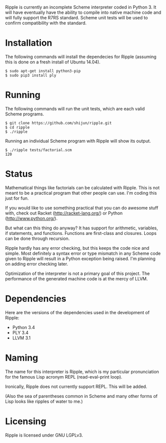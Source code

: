 Ripple is currently an incomplete Scheme interpreter coded in Python 3. It will
have eventually have the ability to compile into native machine code and will
fully support the R7RS standard. Scheme unit tests will be used to confirm
compatibility with the standard.

Installation
============

The following commands will install the dependecies for Ripple (assuming this
is done on a fresh install of Ubuntu 14.04).

```
$ sudo apt-get install python3-pip
$ sudo pip3 install ply
```

Running
=======

The following commands will run the unit tests, which are each valid Scheme
programs.

```
$ git clone https://github.com/shijun/ripple.git
$ cd ripple
$ ./ripple
```

Running an individual Scheme program with Ripple will show its output.
```
$ ./ripple tests/factorial.scm
120
```

Status
======

Mathematical things like factorials can be calculated with Ripple. This is
not meant to be a practical program that other people can use. I'm coding
this just for fun.

If you would like to use something practical that you can do awesome stuff
with, check out Racket (http://racket-lang.org/) or Python
(http://www.python.org/).

But what can this thing do anyway? It has support for arithmetic,
variables, if statements, and functions. Functions are first-class and
closures. Loops can be done through recursion.

Ripple hardly has any error checking, but this keeps the code nice and
simple. Most definitely a syntax error or type mismatch in any Scheme code
given to Ripple will result in a Python exception being raised. I'm
planning on adding error checking later.

Optimization of the interpreter is not a primary goal of this project. The
performance of the generated machine code is at the mercy of LLVM.

Dependencies
============

Here are the versions of the dependencies used in the development of Ripple:

* Python 3.4
* PLY 3.4
* LLVM 3.1

Naming
======

The name for this interpreter is Ripple, which is my particular
pronunciation for the famous Lisp acronym REPL (read-eval-print loop).

Ironically, Ripple does not currently support REPL. This will be added.

(Also the sea of parentheses common in Scheme and many other forms of Lisp
looks like ripples of water to me.)

Licensing
=========

Ripple is licensed under GNU LGPLv3.

